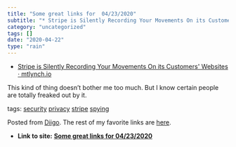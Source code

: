 ```yaml
---
title: "Some great links for  04/23/2020"
subtitle: "* Stripe is Silently Recording Your Movements On its Customers' Websites · mtlynch.io"
category: "uncategorized"
tags: []
date: "2020-04-22"
type: "rain"
---
```

* [Stripe is Silently Recording Your Movements On its Customers' Websites · mtlynch.io](<https://mtlynch.io/stripe-recording-its-customers/>)

This kind of thing doesn’t bother me too much. But I know certain people are
totally freaked out by it.

tags: [security](<https://www.diigo.com/user/pitosalas/security>)
[privacy](<https://www.diigo.com/user/pitosalas/privacy>)
[stripe](<https://www.diigo.com/user/pitosalas/stripe>)
[spying](<https://www.diigo.com/user/pitosalas/spying>)

Posted from [Diigo](<https://www.diigo.com>). The rest of my favorite links
are [here](<https://www.diigo.com/user/pitosalas>).


* **Link to site:** **[Some great links for  04/23/2020](None)**